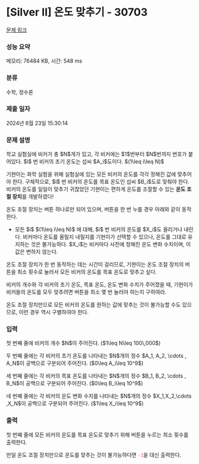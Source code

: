 # [Silver II] 온도 맞추기 - 30703 

[문제 링크](https://www.acmicpc.net/problem/30703) 

### 성능 요약

메모리: 76484 KB, 시간: 548 ms

### 분류

수학, 정수론

### 제출 일자

2024년 6월 23일 15:30:14

### 문제 설명

<p>학교 실험실에 비커가 총 $N$개가 있고, 각 비커에는 $1$번부터 $N$번까지 번호가 붙어있다. $i$ 번 비커의 초기 온도는 섭씨 $A_i$도이다. $(1\leq i\leq N)$</p>

<p>기현이는 화학 실험을 위해 실험실에 있는 모든 비커의 온도를 각각 정해진 값에 맞추어야 한다. 구체적으로, $i$ 번 비커의 온도를 목표 온도인 섭씨 $B_i$도로 맞춰야 한다. 비커의 온도를 일일이 맞추기 귀찮았던 기현이는 편하게 온도를 조절할 수 있는 <strong>온도 조절 장치</strong>를 개발하였다!</p>

<p>온도 조절 장치는 버튼 하나로만 되어 있으며, 버튼을 한 번 누를 경우 아래와 같이 동작한다.</p>

<ul>
	<li>모든 $i$ $(1\leq i\leq N)$ 에 대해, $i$ 번 비커의 온도를 $X_i$도 올리거나 내린다. 비커마다 온도를 올릴지 내릴지를 기현이가 선택할 수 있으나, 온도를 그대로 유지하는 것은 불가능하다. $X_i$는 비커마다 사전에 정해진 온도 변화 수치이며, 이 값은 변하지 않는다.</li>
</ul>

<p>온도 조절 장치가 한 번 동작하는 데는 시간이 걸리므로, 기현이는 온도 조절 장치의 버튼을 최소 횟수로 눌러서 모든 비커의 온도를 목표 온도로 맞추고 싶다.</p>

<p>비커의 개수와 각 비커의 초기 온도, 목표 온도, 온도 변화 수치가 주어졌을 때, 기현이가 비커들의 온도를 모두 맞추려면 버튼을 최소 몇 번 눌러야 하는지 구하여라.</p>

<p>온도 조절 장치만으로 모든 비커의 온도를 원하는 값에 맞추는 것이 불가능할 수도 있으므로, 이런 경우 역시 구별하여야 한다.</p>

### 입력 

 <p>첫 번째 줄에 비커의 개수 $N$이 주어진다. ($1\leq N\leq 100\,000$)</p>

<p>두 번째 줄에는 각 비커의 초기 온도를 나타내는 $N$개의 정수 $A_1, A_2, \cdots , A_N$이 공백으로 구분되어 주어진다. ($0\leq A_i\leq 10^9$)</p>

<p>세 번째 줄에는 각 비커의 목표 온도를 나타내는 $N$개의 정수 $B_1, B_2, \cdots , B_N$이 공백으로 구분되어 주어진다. ($0\leq B_i\leq 10^9$)</p>

<p>네 번째 줄에는 각 비커의 온도 변화 수치를 나타내는 $N$개의 정수 $X_1,X_2,\cdots ,X_N$이 공백으로 구분되어 주어진다. ($1\leq X_i\leq 10^9$)</p>

### 출력 

 <p>첫 번째 줄에 모든 비커의 온도를 목표 온도로 맞추기 위해 버튼을 누르는 최소 횟수를 출력한다.</p>

<p>만일 온도 조절 장치만으로 온도를 맞추는 것이 불가능하다면 <span style="color:#e74c3c;"><code>-1</code></span>을 대신 출력한다.</p>

